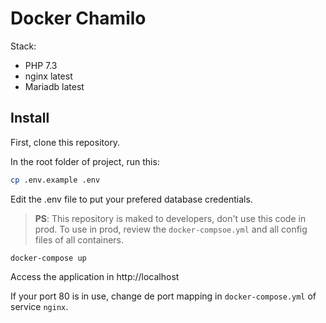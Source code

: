 # Docker Chamilo

Stack:
* PHP 7.3
* nginx latest
* Mariadb latest

## Install


First, clone this repository.

In the root folder of project, run this:

```bash
cp .env.example .env
```

Edit the .env file to put your prefered database credentials.

> **PS**: This repository is maked to developers, don't use this code in prod. To use in prod, review the `docker-compsoe.yml` and all config files of all containers.

```
docker-compose up
```

Access the application in http://localhost

If your port 80 is in use, change de port mapping in `docker-compose.yml` of service `nginx`.